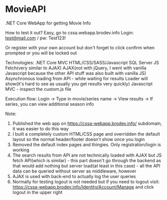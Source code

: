 # MovieAPI
.NET Core WebApp for getting Movie Info

How to test it out? Easy, go to cssa.webapp.brodev.info
Login: test@mail.com / pw: Test123!

Or register with your own account but don't forget to click confirm when prompted or you will be locked out

Technologies:
.NET Core MVC
HTML/CSS/SASS/Javascript
SQL Server
JS Fetch(very similar to AJAX)
AJAX(not with jQuery, I went with vanilla Javascript because the other API stuff was also built with vanilla JS)
Asynchronous loading from API - while waiting for results Loader will show(it's hard to see as usually you get results very quickly)
Javascript MVC - inspect the custom.js file

Execution flow:
Login -> Type in movie/series name -> View results -> If series, you can view additional season info

Note: 
1. Published the web app on https://cssa-webapp.brodev.info/ subdomain, it was easier to do this way
1. I built a completely custom HTML/CSS page and overridden the default layout so the normal header/footer doesn't show
once you login
2. Removed the default index pages and thingies. Only registration/login is working
3. The search results from API are not technically loaded with AJAX but JS fetch API(which is similar) - this part doesn't go through
the backend as that would add nothing but server load(at least in this case) - all the API data can be queried without server as middleware, however
4. AJAX is used with back-end to actually log the user queries
5. Normally for testing logout is not needed but if you need to logout visit: https://cssa-webapp.brodev.info/Identity/Account/Manage and click logout in the upper right



